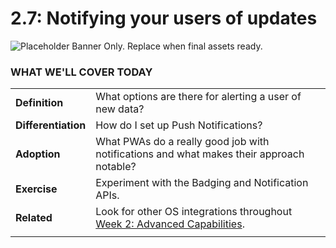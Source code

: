 # 2.7: Notifying your users of updates

![Placeholder Banner Only. Replace when final assets ready.](_media/day-07.png)

### WHAT WE'LL COVER TODAY

| | |
|:--|:--- |
| **Definition** | What options are there for alerting a user of new data? |
| **Differentiation** | How do I set up Push Notifications? |
| **Adoption**| What PWAs do a really good job with notifications and what makes their approach notable? |
| **Exercise**| Experiment with the Badging and Notification APIs. |
| **Related**| Look for other OS integrations throughout [Week 2: Advanced Capabilities](../advanced-capabilities). |
| |

<br/>
